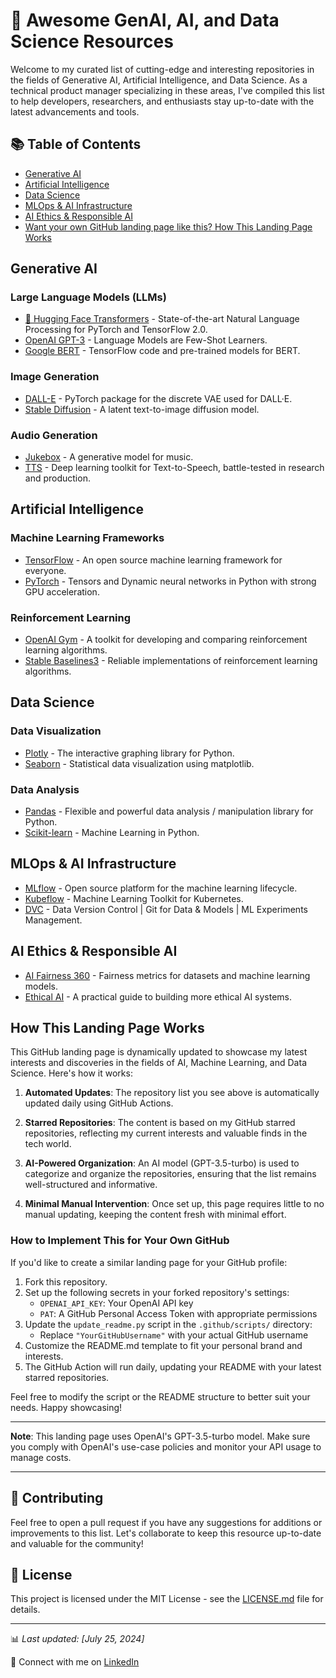 # 🚀 Awesome GenAI, AI, and Data Science Resources

Welcome to my curated list of cutting-edge and interesting repositories in the fields of Generative AI, Artificial Intelligence, and Data Science. As a technical product manager specializing in these areas, I've compiled this list to help developers, researchers, and enthusiasts stay up-to-date with the latest advancements and tools.

## 📚 Table of Contents

- [Generative AI](#generative-ai)
- [Artificial Intelligence](#artificial-intelligence)
- [Data Science](#data-science)
- [MLOps & AI Infrastructure](#mlops--ai-infrastructure)
- [AI Ethics & Responsible AI](#ai-ethics--responsible-ai)
- [Want your own GitHub landing page like this? How This Landing Page Works](#how-this-landing-page-works)

## Generative AI

### Large Language Models (LLMs)
- [🤗 Hugging Face Transformers](https://github.com/huggingface/transformers) - State-of-the-art Natural Language Processing for PyTorch and TensorFlow 2.0.
- [OpenAI GPT-3](https://github.com/openai/gpt-3) - Language Models are Few-Shot Learners.
- [Google BERT](https://github.com/google-research/bert) - TensorFlow code and pre-trained models for BERT.

### Image Generation
- [DALL-E](https://github.com/openai/DALL-E) - PyTorch package for the discrete VAE used for DALL·E.
- [Stable Diffusion](https://github.com/CompVis/stable-diffusion) - A latent text-to-image diffusion model.

### Audio Generation
- [Jukebox](https://github.com/openai/jukebox) - A generative model for music.
- [TTS](https://github.com/coqui-ai/TTS) - Deep learning toolkit for Text-to-Speech, battle-tested in research and production.

## Artificial Intelligence

### Machine Learning Frameworks
- [TensorFlow](https://github.com/tensorflow/tensorflow) - An open source machine learning framework for everyone.
- [PyTorch](https://github.com/pytorch/pytorch) - Tensors and Dynamic neural networks in Python with strong GPU acceleration.

### Reinforcement Learning
- [OpenAI Gym](https://github.com/openai/gym) - A toolkit for developing and comparing reinforcement learning algorithms.
- [Stable Baselines3](https://github.com/DLR-RM/stable-baselines3) - Reliable implementations of reinforcement learning algorithms.

## Data Science

### Data Visualization
- [Plotly](https://github.com/plotly/plotly.py) - The interactive graphing library for Python.
- [Seaborn](https://github.com/mwaskom/seaborn) - Statistical data visualization using matplotlib.

### Data Analysis
- [Pandas](https://github.com/pandas-dev/pandas) - Flexible and powerful data analysis / manipulation library for Python.
- [Scikit-learn](https://github.com/scikit-learn/scikit-learn) - Machine Learning in Python.

## MLOps & AI Infrastructure

- [MLflow](https://github.com/mlflow/mlflow) - Open source platform for the machine learning lifecycle.
- [Kubeflow](https://github.com/kubeflow/kubeflow) - Machine Learning Toolkit for Kubernetes.
- [DVC](https://github.com/iterative/dvc) - Data Version Control | Git for Data & Models | ML Experiments Management.

## AI Ethics & Responsible AI

- [AI Fairness 360](https://github.com/Trusted-AI/AIF360) - Fairness metrics for datasets and machine learning models.
- [Ethical AI](https://github.com/EthicalML/ethical-ai) - A practical guide to building more ethical AI systems.


## How This Landing Page Works

This GitHub landing page is dynamically updated to showcase my latest interests and discoveries in the fields of AI, Machine Learning, and Data Science. Here's how it works:

1. **Automated Updates**: The repository list you see above is automatically updated daily using GitHub Actions.

2. **Starred Repositories**: The content is based on my GitHub starred repositories, reflecting my current interests and valuable finds in the tech world.

3. **AI-Powered Organization**: An AI model (GPT-3.5-turbo) is used to categorize and organize the repositories, ensuring that the list remains well-structured and informative.

4. **Minimal Manual Intervention**: Once set up, this page requires little to no manual updating, keeping the content fresh with minimal effort.

### How to Implement This for Your Own GitHub

If you'd like to create a similar landing page for your GitHub profile:

1. Fork this repository.
2. Set up the following secrets in your forked repository's settings:
   - `OPENAI_API_KEY`: Your OpenAI API key
   - `PAT`: A GitHub Personal Access Token with appropriate permissions
3. Update the `update_readme.py` script in the `.github/scripts/` directory:
   - Replace `"YourGitHubUsername"` with your actual GitHub username
4. Customize the README.md template to fit your personal brand and interests.
5. The GitHub Action will run daily, updating your README with your latest starred repositories.

Feel free to modify the script or the README structure to better suit your needs. Happy showcasing!

---

**Note**: This landing page uses OpenAI's GPT-3.5-turbo model. Make sure you comply with OpenAI's use-case policies and monitor your API usage to manage costs.

---

## 🌟 Contributing

Feel free to open a pull request if you have any suggestions for additions or improvements to this list. Let's collaborate to keep this resource up-to-date and valuable for the community!

## 📄 License

This project is licensed under the MIT License - see the [LICENSE.md](LICENSE.md) file for details.

---

📊 *Last updated: [July 25, 2024]*

🔗 Connect with me on [LinkedIn](https://www.linkedin.com/in/taubersean)
